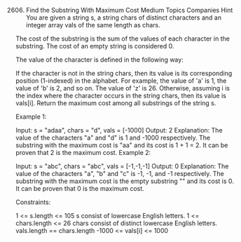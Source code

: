 2606. Find the Substring With Maximum Cost
Medium
Topics
Companies
Hint
You are given a string s, a string chars of distinct characters and an integer array vals of the same length as chars.

The cost of the substring is the sum of the values of each character in the substring. The cost of an empty string is considered 0.

The value of the character is defined in the following way:

If the character is not in the string chars, then its value is its corresponding position (1-indexed) in the alphabet.
For example, the value of 'a' is 1, the value of 'b' is 2, and so on. The value of 'z' is 26.
Otherwise, assuming i is the index where the character occurs in the string chars, then its value is vals[i].
Return the maximum cost among all substrings of the string s.

 

Example 1:

Input: s = "adaa", chars = "d", vals = [-1000]
Output: 2
Explanation: The value of the characters "a" and "d" is 1 and -1000 respectively.
The substring with the maximum cost is "aa" and its cost is 1 + 1 = 2.
It can be proven that 2 is the maximum cost.
Example 2:

Input: s = "abc", chars = "abc", vals = [-1,-1,-1]
Output: 0
Explanation: The value of the characters "a", "b" and "c" is -1, -1, and -1 respectively.
The substring with the maximum cost is the empty substring "" and its cost is 0.
It can be proven that 0 is the maximum cost.
 

Constraints:

1 <= s.length <= 105
s consist of lowercase English letters.
1 <= chars.length <= 26
chars consist of distinct lowercase English letters.
vals.length == chars.length
-1000 <= vals[i] <= 1000